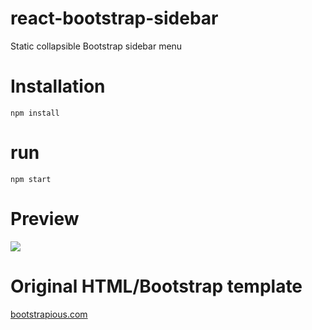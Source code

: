 # react-bootstrap-sidebar
Static collapsible Bootstrap sidebar menu

# Installation
```
npm install
```
# run
```
npm start
```
# Preview
<a><img src="/preview.gif"></img></a>

# Original HTML/Bootstrap template

<a href="https://bootstrapious.com/p/bootstrap-sidebar">bootstrapious.com</a>
